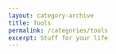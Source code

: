 ```yaml
---
layout: category-archive
title: Tools
permalink: /categories/tools
excerpt: Stuff for your life
---
```



